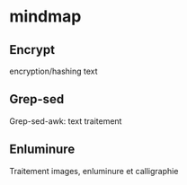 # mindmap

## Encrypt
encryption/hashing text

## Grep-sed
Grep-sed-awk: text traitement

## Enluminure
Traitement images, enluminure et calligraphie 
